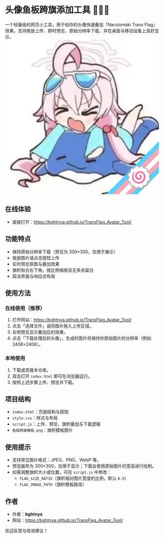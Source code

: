 # 头像鱼板跨旗添加工具 🍥🏳️‍⚧️

一个轻量级的网页小工具，用于给你的头像快速叠加「Narutomaki Trans Flag」效果。支持拖放上传、即时预览、原始分辨率下载，并在桌面与移动设备上良好显示。![alt text](<头像new - 副本2.png>)

## 在线体验

- 直接打开：<https://bghtnya.github.io/TransFlag_Avatar_Tool/>

## 功能特点

- 保持原始分辨率下载（预览为 300×300，仅用于展示）
- 拖放图片或点击按钮上传
- 实时预览原图与叠加效果
- 旗帜贴合右下角，按比例缩放且无多余留白
- 简洁界面与响应式布局

## 使用方法

### 在线使用（推荐）
1. 打开网站：<https://bghtnya.github.io/TransFlag_Avatar_Tool/>
2. 点击「选择文件」或将图片拖入上传区域。
3. 右侧预览显示叠加后的效果。
4. 点击「下载处理后的头像」，生成的图片将保持你原始图片的分辨率（例如 2408×2408）。

### 本地使用
1. 下载或克隆本仓库。
2. 双击打开 `index.html` 即可在浏览器运行。
3. 按照上述步骤上传、预览并下载。

## 项目结构

- `index.html`：页面结构与按钮
- `style.css`：样式与布局
- `script.js`：上传、预览、旗帜叠加与下载逻辑
- `鱼板跨旗模板.png`：旗帜模板图片

## 使用提示

- 支持常见图片格式：JPEG、PNG、WebP 等。
- 预览画布为 300×300，仅用于显示；下载会使用原始图片的宽高进行绘制。
- 如需调整旗帜大小或位置，可在 `script.js` 中修改：
  - `FLAG_SIZE_RATIO`（旗帜相对图片宽度的比例，默认 `0.9`）
  - `FLAG_IMAGE_PATH`（旗帜模板路径）

## 作者

- 作者：**bghtnya**
- 网站：<https://bghtnya.github.io/TransFlag_Avatar_Tool/>

欢迎反馈与改进建议！